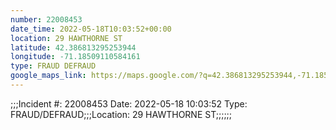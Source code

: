 ```yaml
---
number: 22008453
date_time: 2022-05-18T10:03:52+00:00
location: 29 HAWTHORNE ST
latitude: 42.386813295253944
longitude: -71.18509110584161
type: FRAUD DEFRAUD
google_maps_link: https://maps.google.com/?q=42.386813295253944,-71.18509110584161
---
```


;;;Incident #: 22008453   Date: 2022-05-18 10:03:52   Type: FRAUD/DEFRAUD;;;Location: 29 HAWTHORNE ST;;;;;;
